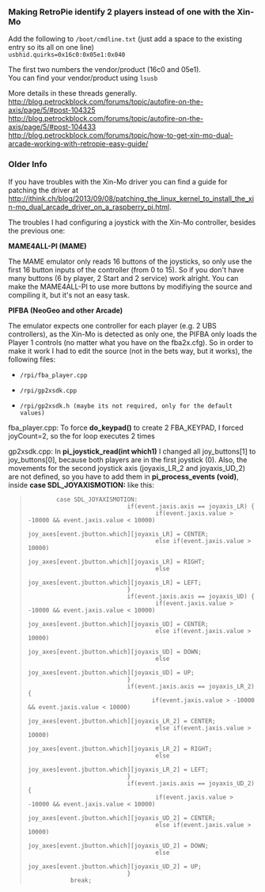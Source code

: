 ### Making RetroPie identify 2 players instead of one with the Xin-Mo  
  
Add the following to `/boot/cmdline.txt` (just add a space to the existing entry so its all on one line)  
`usbhid.quirks=0x16c0:0x05e1:0x040`
  
The first two numbers the vendor/product (16c0 and 05e1).  
You can find your vendor/product using `lsusb`  
  
More details in these threads generally.  
http://blog.petrockblock.com/forums/topic/autofire-on-the-axis/page/5/#post-104325
http://blog.petrockblock.com/forums/topic/autofire-on-the-axis/page/5/#post-104433  
http://blog.petrockblock.com/forums/topic/how-to-get-xin-mo-dual-arcade-working-with-retropie-easy-guide/

### Older Info

If you have troubles with the Xin-Mo driver you can find a guide for patching the driver at http://ithink.ch/blog/2013/09/08/patching_the_linux_kernel_to_install_the_xin-mo_dual_arcade_driver_on_a_raspberry_pi.html.

The troubles I had configuring a joystick with the Xin-Mo controller, besides the previous one:

**MAME4ALL-PI (MAME)**

The MAME emulator only reads 16 buttons of the joysticks, so only use the first 16 button inputs of the controller (from 0 to 15). So if you don't have many buttons (6 by player, 2 Start and 2 service) work alright. You can make the MAME4ALL-PI to use more buttons by modifiying the source and compiling it, but it's not an easy task.

**PIFBA (NeoGeo and other Arcade)**

The emulator expects one controller for each player (e.g. 2 UBS controllers), as the Xin-Mo is detected as only one, the PIFBA only loads the Player 1 controls (no matter what you have on the fba2x.cfg).
So in order to make it work I had to edit the source (not in the bets way, but it works), the following files:
*     /rpi/fba_player.cpp
*     /rpi/gp2xsdk.cpp
*     /rpi/gp2xsdk.h (maybe its not required, only for the default values)

fba_player.cpp: To force **do_keypad()** to create 2 FBA_KEYPAD, I forced joyCount=2, so the for loop executes 2 times

gp2xsdk.cpp:
In **pi_joystick_read(int which1)** I changed all joy_buttons[1] to joy_buttons[0], because both players are in the first joystick (0). 
Also, the movements for the second joystick axis (joyaxis_LR_2 and joyaxis_UD_2) are not defined, so you have to add them in **pi_process_events (void)**, inside **case SDL_JOYAXISMOTION:** like this:

>             case SDL_JOYAXISMOTION:
>                                 if(event.jaxis.axis == joyaxis_LR) {
>                                         if(event.jaxis.value > -10000 && event.jaxis.value < 10000)
>                                                 joy_axes[event.jbutton.which][joyaxis_LR] = CENTER;
>                                         else if(event.jaxis.value > 10000)
>                                                 joy_axes[event.jbutton.which][joyaxis_LR] = RIGHT;
>                                         else
>                                                 joy_axes[event.jbutton.which][joyaxis_LR] = LEFT;
>                                 }
>                                 if(event.jaxis.axis == joyaxis_UD) {
>                                         if(event.jaxis.value > -10000 && event.jaxis.value < 10000)
>                                                 joy_axes[event.jbutton.which][joyaxis_UD] = CENTER;
>                                         else if(event.jaxis.value > 10000)
>                                                 joy_axes[event.jbutton.which][joyaxis_UD] = DOWN;
>                                         else
>                                                 joy_axes[event.jbutton.which][joyaxis_UD] = UP;
>                                 }
>                                 if(event.jaxis.axis == joyaxis_LR_2) {
>                                        if(event.jaxis.value > -10000 && event.jaxis.value < 10000)
>                                                 joy_axes[event.jbutton.which][joyaxis_LR_2] = CENTER;
>                                         else if(event.jaxis.value > 10000)
>                                                 joy_axes[event.jbutton.which][joyaxis_LR_2] = RIGHT;
>                                         else
>                                                 joy_axes[event.jbutton.which][joyaxis_LR_2] = LEFT;
>                                 }
>                                 if(event.jaxis.axis == joyaxis_UD_2) {
>                                         if(event.jaxis.value > -10000 && event.jaxis.value < 10000)
>                                                 joy_axes[event.jbutton.which][joyaxis_UD_2] = CENTER;
>                                         else if(event.jaxis.value > 10000)
>                                                 joy_axes[event.jbutton.which][joyaxis_UD_2] = DOWN;
>                                         else
>                                                 joy_axes[event.jbutton.which][joyaxis_UD_2] = UP;
>                                 }
>                 break;